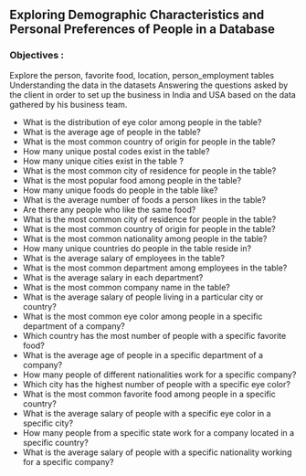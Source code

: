 ## Exploring Demographic Characteristics and Personal Preferences of People in a Database

### Objectives :
Explore the person, favorite food, location, person_employment tables
Understanding the data in the datasets 
Answering the questions asked by the client in order to set up the business in India and USA based on the data gathered by his business team.

- What is the distribution of eye color among people in the table?
- What is the average age of people in the table?
- What is the most common country of origin for people in the table?
- How many unique postal codes exist in the table?
- How many unique cities exist in the table ?
- What is the most common city of residence for people in the table?
- What is the most popular food among people in the table?
- How many unique foods do people in the table like?
- What is the average number of foods a person likes in the table?
- Are there any people who like the same food?
- What is the most common city of residence for people in the table?
- What is the most common country of origin for people in the table?
- What is the most common nationality among people in the table?
- How many unique countries do people in the table reside in?
- What is the average salary of employees in the table?
- What is the most common department among employees in the table?
- What is the average salary in each department?
- What is the most common company name in the table?
- What is the average salary of people living in a particular city or country?
- What is the most common eye color among people in a specific department of a company?
- Which country has the most number of people with a specific favorite food?
- What is the average age of people in a specific department of a company?
- How many people of different nationalities work for a specific company?
- Which city has the highest number of people with a specific eye color?
- What is the most common favorite food among people in a specific country?
- What is the average salary of people with a specific eye color in a specific city?
- How many people from a specific state work for a company located in a specific country?
- What is the average salary of people with a specific nationality working for a specific company?
